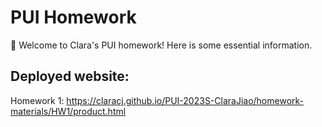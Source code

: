 # PUI Homework

👋 Welcome to Clara's PUI homework! Here is some essential information.


## Deployed website: 
Homework 1: https://claracj.github.io/PUI-2023S-ClaraJiao/homework-materials/HW1/product.html